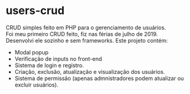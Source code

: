 # users-crud
CRUD simples feito em PHP para o gerenciamento de usuários.  
Foi meu primeiro CRUD feito, fiz nas férias de julho de 2019.  
Desenvolvi ele sozinho e sem frameworks.
Este projeto contém:
  - Modal popup
  - Verificação de inputs no front-end
  - Sistema de login e registro. 
  - Criação, exclusão, atualização e visualização dos usuários.
  - Sistema de permissão (apenas admnistradores podem atualizar ou excluir usuários).
